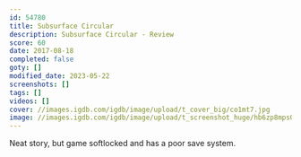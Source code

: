 ```yaml
---
id: 54780
title: Subsurface Circular
description: Subsurface Circular - Review
score: 60
date: 2017-08-18
completed: false
goty: []
modified_date: 2023-05-22
screenshots: []
tags: []
videos: []
cover: //images.igdb.com/igdb/image/upload/t_cover_big/co1mt7.jpg
image: //images.igdb.com/igdb/image/upload/t_screenshot_huge/hb6zp8mps0qof14owjlm.jpg
---
```

Neat story, but game softlocked and has a poor save system.